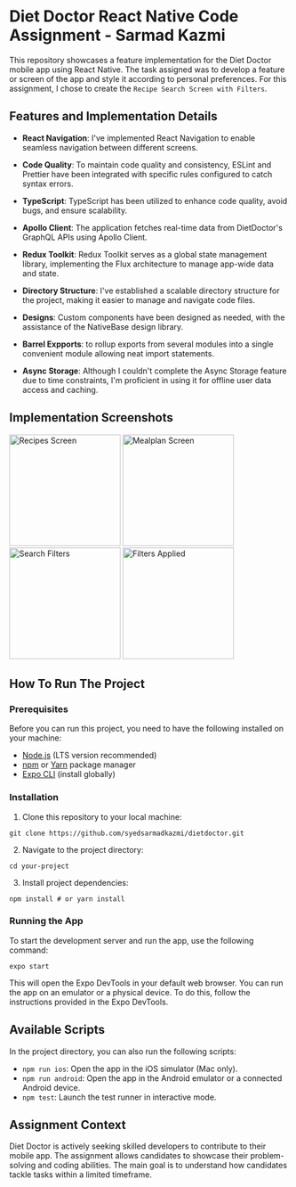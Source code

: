 # Diet Doctor React Native Code Assignment - Sarmad Kazmi

This repository showcases a feature implementation for the Diet Doctor mobile app using React Native. The task assigned was to develop a feature or screen of the app and style it according to personal preferences. For this assignment, I chose to create the `Recipe Search Screen with Filters`.

## Features and Implementation Details

-   **React Navigation**: I've implemented React Navigation to enable seamless navigation between different screens.

-   **Code Quality**: To maintain code quality and consistency, ESLint and Prettier have been integrated with specific rules configured to catch syntax errors.

-   **TypeScript**: TypeScript has been utilized to enhance code quality, avoid bugs, and ensure scalability.

-   **Apollo Client**: The application fetches real-time data from DietDoctor's GraphQL APIs using Apollo Client.

-   **Redux Toolkit**: Redux Toolkit serves as a global state management library, implementing the Flux architecture to manage app-wide data and state.

-   **Directory Structure**: I've established a scalable directory structure for the project, making it easier to manage and navigate code files.

-   **Designs**: Custom components have been designed as needed, with the assistance of the NativeBase design library.

-   **Barrel Expports**: to rollup exports from several modules into a single convenient module allowing neat import statements.

-   **Async Storage**: Although I couldn't complete the Async Storage feature due to time constraints, I'm proficient in using it for offline user data access and caching.

## Implementation Screenshots

<img src="https://github.com/syedsarmadkazmi/dietdoctor/assets/36984862/87ef3816-2264-48bf-a78f-3b7571913853" alt="Recipes Screen" style="width:200px;"/>
<img src="https://github.com/syedsarmadkazmi/dietdoctor/assets/36984862/e4b5edbc-b40d-4313-86ed-e4c2a21ed0e0" alt="Mealplan Screen" style="width:200px;"/>
<img src="https://github.com/syedsarmadkazmi/dietdoctor/assets/36984862/3794bbaa-1761-4e2f-97ed-29e160b55d80" alt="Search Filters" style="width:200px;"/>
<img src="https://github.com/syedsarmadkazmi/dietdoctor/assets/36984862/0dedabfc-2eb4-492b-bc80-0e1398d6ff10" alt="Filters Applied" style="width:200px;"/>


## How To Run The Project

### Prerequisites

Before you can run this project, you need to have the following installed on your machine:

-   [Node.js](https://nodejs.org/) (LTS version recommended)
-   [npm](https://www.npmjs.com/) or [Yarn](https://yarnpkg.com/) package manager
-   [Expo CLI](https://docs.expo.dev/get-started/installation/) (install globally)

### Installation

1. Clone this repository to your local machine:

```command
git clone https://github.com/syedsarmadkazmi/dietdoctor.git
```
2. Navigate to the project directory:

```command
cd your-project
```

3. Install project dependencies:

```command
npm install # or yarn install
```

### Running the App

To start the development server and run the app, use the following command:


```command 
expo start
```

This will open the Expo DevTools in your default web browser. You can run the app on an emulator or a physical device. To do this, follow the instructions provided in the Expo DevTools.

## Available Scripts

In the project directory, you can also run the following scripts:

-   `npm run ios`: Open the app in the iOS simulator (Mac only).
-   `npm run android`: Open the app in the Android emulator or a connected Android device.
-   `npm test`: Launch the test runner in interactive mode.

## Assignment Context
Diet Doctor is actively seeking skilled developers to contribute to their mobile app.
The assignment allows candidates to showcase their problem-solving and coding abilities.
The main goal is to understand how candidates tackle tasks within a limited timeframe.

